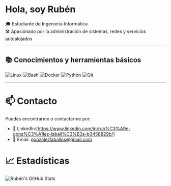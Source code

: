 # Hola, soy Rubén

🎓 Estudiante de Ingeniería Informática  
🛠️ Apasionado por la administración de sistemas, redes y servicios autoalojados

---

## 📚 Conocimientos y herramientas básicos

![Linux](https://img.shields.io/badge/Linux-FCC624?style=flat-square&logo=linux&logoColor=black)
![Bash](https://img.shields.io/badge/Bash-4EAA25?style=flat-square&logo=gnubash&logoColor=white)
![Docker](https://img.shields.io/badge/Docker-2496ED?style=flat-square&logo=docker&logoColor=white)
![Python](https://img.shields.io/badge/Python-3776AB?style=flat-square&logo=python&logoColor=white)
![Git](https://img.shields.io/badge/Git-F05032?style=flat-square&logo=git&logoColor=white)

---

# 📫 Contacto

Puedes encontrarme o contactarme por:

- 💼 LinkedIn:[https://www.linkedin.com/in/rub%C3%A9n-gonz%C3%A1lez-laball%C3%B3s-b3458829b/]
- 📧 Email: gonzalezlaballos@gmail.com

# 📈 Estadísticas

![Rubén's GitHub Stats](https://github-readme-stats.vercel.app/api?username=rubengonlab&show_icons=true&theme=radical)
